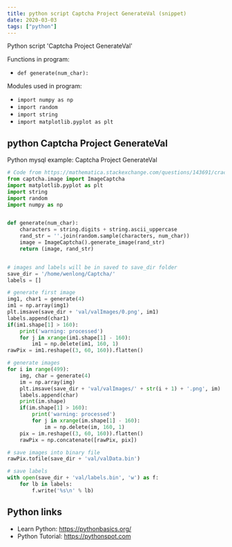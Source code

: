 ```yaml
---
title: python script Captcha Project GenerateVal (snippet)
date: 2020-03-03
tags: ["python"]
---
```

Python script 'Captcha Project GenerateVal'

Functions in program: 
* `def generate(num_char):`

Modules used in program: 
* `import numpy as np`
* `import random`
* `import string`
* `import matplotlib.pyplot as plt`

## python Captcha Project GenerateVal

Python mysql example: Captcha Project GenerateVal

```python
# Code from https://mathematica.stackexchange.com/questions/143691/crack-captcha-using-deep-learning
from captcha.image import ImageCaptcha
import matplotlib.pyplot as plt
import string
import random
import numpy as np


def generate(num_char):
    characters = string.digits + string.ascii_uppercase
    rand_str = ''.join(random.sample(characters, num_char))
    image = ImageCaptcha().generate_image(rand_str)
    return (image, rand_str)


# images and labels will be in saved to save_dir folder
save_dir = '/home/wenlong/Captcha/'
labels = []

# generate first image
img1, char1 = generate(4)
im1 = np.array(img1)
plt.imsave(save_dir + 'val/valImages/0.png', im1)
labels.append(char1)
if(im1.shape[1] > 160):
    print('warning: processed')
    for j in xrange(im1.shape[1] - 160):
        im1 = np.delete(im1, 160, 1)
rawPix = im1.reshape((3, 60, 160)).flatten()

# generate images
for i in range(499):
    img, char = generate(4)
    im = np.array(img)
    plt.imsave(save_dir + 'val/valImages/' + str(i + 1) + '.png', im)
    labels.append(char)
    print(im.shape)
    if(im.shape[1] > 160):
        print('warning: processed')
        for j in xrange(im.shape[1] - 160):
            im = np.delete(im, 160, 1)
    pix = im.reshape((3, 60, 160)).flatten()
    rawPix = np.concatenate([rawPix, pix])

# save images into binary file
rawPix.tofile(save_dir + 'val/valData.bin')

# save labels
with open(save_dir + 'val/labels.bin', 'w') as f:
    for lb in labels:
        f.write('%s\n' % lb)

```

## Python links

- Learn Python: https://pythonbasics.org/
- Python Tutorial: https://pythonspot.com
